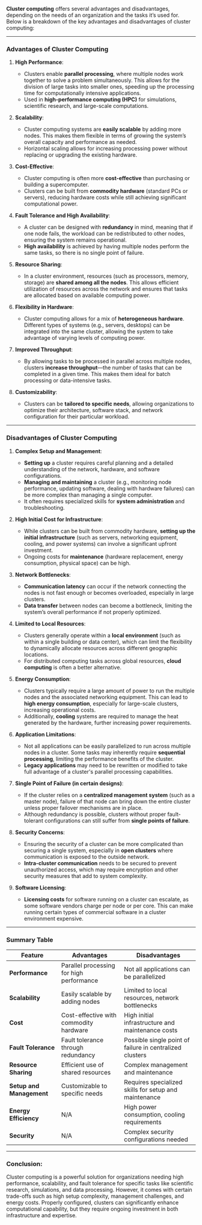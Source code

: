 **Cluster computing** offers several advantages and disadvantages, depending on the needs of an organization and the tasks it’s used for. Below is a breakdown of the key advantages and disadvantages of cluster computing:

---

### **Advantages of Cluster Computing**

1. **High Performance**:
   - Clusters enable **parallel processing**, where multiple nodes work together to solve a problem simultaneously. This allows for the division of large tasks into smaller ones, speeding up the processing time for computationally intensive applications.
   - Used in **high-performance computing (HPC)** for simulations, scientific research, and large-scale computations.

2. **Scalability**:
   - Cluster computing systems are **easily scalable** by adding more nodes. This makes them flexible in terms of growing the system’s overall capacity and performance as needed.
   - Horizontal scaling allows for increasing processing power without replacing or upgrading the existing hardware.

3. **Cost-Effective**:
   - Cluster computing is often more **cost-effective** than purchasing or building a supercomputer.
   - Clusters can be built from **commodity hardware** (standard PCs or servers), reducing hardware costs while still achieving significant computational power.

4. **Fault Tolerance and High Availability**:
   - A cluster can be designed with **redundancy** in mind, meaning that if one node fails, the workload can be redistributed to other nodes, ensuring the system remains operational.
   - **High availability** is achieved by having multiple nodes perform the same tasks, so there is no single point of failure.

5. **Resource Sharing**:
   - In a cluster environment, resources (such as processors, memory, storage) are **shared among all the nodes**. This allows efficient utilization of resources across the network and ensures that tasks are allocated based on available computing power.

6. **Flexibility in Hardware**:
   - Cluster computing allows for a mix of **heterogeneous hardware**. Different types of systems (e.g., servers, desktops) can be integrated into the same cluster, allowing the system to take advantage of varying levels of computing power.

7. **Improved Throughput**:
   - By allowing tasks to be processed in parallel across multiple nodes, clusters **increase throughput**—the number of tasks that can be completed in a given time. This makes them ideal for batch processing or data-intensive tasks.

8. **Customizability**:
   - Clusters can be **tailored to specific needs**, allowing organizations to optimize their architecture, software stack, and network configuration for their particular workload.

---

### **Disadvantages of Cluster Computing**

1. **Complex Setup and Management**:
   - **Setting up** a cluster requires careful planning and a detailed understanding of the network, hardware, and software configurations.
   - **Managing and maintaining** a cluster (e.g., monitoring node performance, updating software, dealing with hardware failures) can be more complex than managing a single computer.
   - It often requires specialized skills for **system administration** and troubleshooting.

2. **High Initial Cost for Infrastructure**:
   - While clusters can be built from commodity hardware, **setting up the initial infrastructure** (such as servers, networking equipment, cooling, and power systems) can involve a significant upfront investment.
   - Ongoing costs for **maintenance** (hardware replacement, energy consumption, physical space) can be high.

3. **Network Bottlenecks**:
   - **Communication latency** can occur if the network connecting the nodes is not fast enough or becomes overloaded, especially in large clusters.
   - **Data transfer** between nodes can become a bottleneck, limiting the system’s overall performance if not properly optimized.

4. **Limited to Local Resources**:
   - Clusters generally operate within a **local environment** (such as within a single building or data center), which can limit the flexibility to dynamically allocate resources across different geographic locations.
   - For distributed computing tasks across global resources, **cloud computing** is often a better alternative.

5. **Energy Consumption**:
   - Clusters typically require a large amount of power to run the multiple nodes and the associated networking equipment. This can lead to **high energy consumption**, especially for large-scale clusters, increasing operational costs.
   - Additionally, **cooling** systems are required to manage the heat generated by the hardware, further increasing power requirements.

6. **Application Limitations**:
   - Not all applications can be easily parallelized to run across multiple nodes in a cluster. Some tasks may inherently require **sequential processing**, limiting the performance benefits of the cluster.
   - **Legacy applications** may need to be rewritten or modified to take full advantage of a cluster's parallel processing capabilities.

7. **Single Point of Failure (in certain designs)**:
   - If the cluster relies on a **centralized management system** (such as a master node), failure of that node can bring down the entire cluster unless proper failover mechanisms are in place.
   - Although redundancy is possible, clusters without proper fault-tolerant configurations can still suffer from **single points of failure**.

8. **Security Concerns**:
   - Ensuring the security of a cluster can be more complicated than securing a single system, especially in **open clusters** where communication is exposed to the outside network.
   - **Intra-cluster communication** needs to be secured to prevent unauthorized access, which may require encryption and other security measures that add to system complexity.

9. **Software Licensing**:
   - **Licensing costs** for software running on a cluster can escalate, as some software vendors charge per node or per core. This can make running certain types of commercial software in a cluster environment expensive.

---

### **Summary Table**

| Feature                     | Advantages                                     | Disadvantages                                  |
|-----------------------------|------------------------------------------------|------------------------------------------------|
| **Performance**              | Parallel processing for high performance       | Not all applications can be parallelized       |
| **Scalability**              | Easily scalable by adding nodes                | Limited to local resources, network bottlenecks |
| **Cost**                     | Cost-effective with commodity hardware         | High initial infrastructure and maintenance costs |
| **Fault Tolerance**          | Fault tolerance through redundancy             | Possible single point of failure in centralized clusters |
| **Resource Sharing**         | Efficient use of shared resources              | Complex management and maintenance             |
| **Setup and Management**     | Customizable to specific needs                 | Requires specialized skills for setup and maintenance |
| **Energy Efficiency**        | N/A                                            | High power consumption, cooling requirements   |
| **Security**                 | N/A                                            | Complex security configurations needed         |

---

### **Conclusion**:

Cluster computing is a powerful solution for organizations needing high performance, scalability, and fault tolerance for specific tasks like scientific research, simulations, and data processing. However, it comes with certain trade-offs such as high setup complexity, management challenges, and energy costs. Properly configured, clusters can significantly enhance computational capability, but they require ongoing investment in both infrastructure and expertise.
